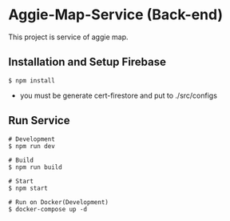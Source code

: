 # Aggie-Map-Service (Back-end)
This project is service of aggie map.

## Installation and Setup Firebase
```
$ npm install
```
- you must be generate cert-firestore and put to ./src/configs

## Run Service
```
# Development
$ npm run dev

# Build
$ npm run build

# Start
$ npm start

# Run on Docker(Development)
$ docker-compose up -d
```

